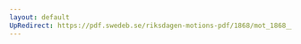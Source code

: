 ```yaml
---
layout: default
UpRedirect: https://pdf.swedeb.se/riksdagen-motions-pdf/1868/mot_1868__ak__00157/mot_1868__ak__00157_003.pdf
---
```

